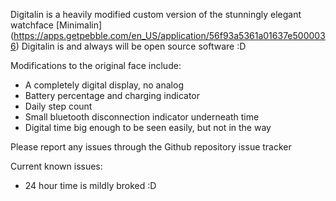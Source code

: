 Digitalin is a heavily modified custom version of the stunningly elegant watchface [Minimalin] (https://apps.getpebble.com/en_US/application/56f93a5361a01637e5000036)
Digitalin is and always will be open source software :D

Modifications to the original face include:
* A completely digital display, no analog
* Battery percentage and charging indicator
* Daily step count
* Small bluetooth disconnection indicator underneath time
* Digital time big enough to be seen easily, but not in the way

Please report any issues through the Github repository issue tracker

Current known issues:
* 24 hour time is mildly broked :D

